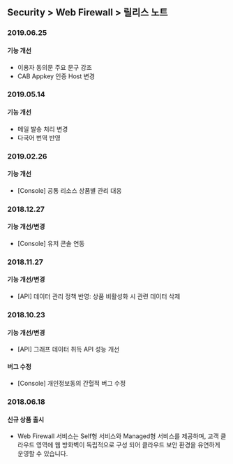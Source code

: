 ## Security > Web Firewall > 릴리스 노트

### 2019.06.25

#### 기능 개선
* 이용자 동의문 주요 문구 강조
* CAB Appkey 인증 Host 변경


### 2019.05.14

#### 기능 개선
* 메일 발송 처리 변경
* 다국어 번역 반영


### 2019.02.26

#### 기능 개선
* [Console] 공통 리소스 상품별 관리 대응


### 2018.12.27

#### 기능 개선/변경
* [Console] 유저 콘솔 연동


### 2018.11.27

#### 기능 개선/변경
* [API] 데이터 관리 정책 반영: 상품 비활성화 시 관련 데이터 삭제


### 2018.10.23

#### 기능 개선/변경
* [API] 그래프 데이터 취득 API 성능 개선

#### 버그 수정
* [Console] 개인정보동의 간헐적 버그 수정


### 2018.06.18

#### 신규 상품 출시

* Web Firewall 서비스는 Self형 서비스와 Managed형 서비스를 제공하며, 고객 클라우드 영역에 웹 방화벽이 독립적으로 구성 되어 클라우드 보안 환경을 유연하게 운영할 수 있습니다.
